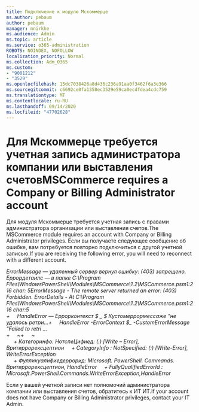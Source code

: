```yaml
---
title: Подключение к модулю Мскоммерце
ms.author: pebaum
author: pebaum
manager: mnirkhe
ms.audience: Admin
ms.topic: article
ms.service: o365-administration
ROBOTS: NOINDEX, NOFOLLOW
localization_priority: Normal
ms.collection: Adm_O365
ms.custom:
- "9001212"
- "3529"
ms.openlocfilehash: 15dc7038426a8d436c236a91aa0f3462f6a3e366
ms.sourcegitcommit: c6692ce0fa1358ec3529e59ca0ecdfdea4cdc759
ms.translationtype: MT
ms.contentlocale: ru-RU
ms.lasthandoff: 09/14/2020
ms.locfileid: "47702628"
---
```

# <a name="mscommerce-requires-a-company-or-billing-administrator-account"></a><span data-ttu-id="f1ded-102">Для Мскоммерце требуется учетная запись администратора компании или выставления счетов</span><span class="sxs-lookup"><span data-stu-id="f1ded-102">MSCommerce requires a Company or Billing Administrator account</span></span>

<span data-ttu-id="f1ded-103">Для модуля Мскоммерце требуется учетная запись с правами администратора организации или выставления счетов.</span><span class="sxs-lookup"><span data-stu-id="f1ded-103">The MSCommerce module requires an account with Company or Billing Administrator privileges.</span></span> <span data-ttu-id="f1ded-104">Если вы получаете следующее сообщение об ошибке, вам потребуется повторно подключиться с другой учетной записью.</span><span class="sxs-lookup"><span data-stu-id="f1ded-104">If you are receiving the following error, you will need to reconnect with a different account.</span></span>

<span data-ttu-id="f1ded-105">*ErrorMessage — удаленный сервер вернул ошибку: (403) запрещено. Еррордетаилс — в папке C:\Program Files\WindowsPowerShell\Modules\MSCommerce\1.2\MSCommerce.psm1:216 char: 5*</span><span class="sxs-lookup"><span data-stu-id="f1ded-105">*ErrorMessage - The remote server returned an error: (403) Forbidden. ErrorDetails - At C:\Program Files\WindowsPowerShell\Modules\MSCommerce\1.2\MSCommerce.psm1:216 char:5*</span></span><br>
<span data-ttu-id="f1ded-106">*+&nbsp;&nbsp;&nbsp;&nbsp;&nbsp;HandleError — Еррорконтекст $ _ $ Кустомеррормессаже "не удалось ретри...*</span><span class="sxs-lookup"><span data-stu-id="f1ded-106">*+&nbsp;&nbsp;&nbsp;&nbsp;&nbsp;HandleError -ErrorContext $_ -CustomErrorMessage "Failed to retri ...*</span></span><br>
<span data-ttu-id="f1ded-107">\+&nbsp;&nbsp;&nbsp;&nbsp;&nbsp;~~~~~~~~~~~~~~~~~~~~~~~~~~~~~~~~~~~~~~~~~~~~~~~~~~~~~~~~~~~~~~~~~</span><span class="sxs-lookup"><span data-stu-id="f1ded-107">\+&nbsp;&nbsp;&nbsp;&nbsp;&nbsp;~~~~~~~~~~~~~~~~~~~~~~~~~~~~~~~~~~~~~~~~~~~~~~~~~~~~~~~~~~~~~~~~~</span></span><br>
<span data-ttu-id="f1ded-108">&nbsp;&nbsp;&nbsp;&nbsp;&nbsp;*+ Категоринфо: НотспеЦифиед: (:) [Write – Error], Вритиррорексцептион*</span><span class="sxs-lookup"><span data-stu-id="f1ded-108">&nbsp;&nbsp;&nbsp;&nbsp;&nbsp;*+ CategoryInfo          : NotSpecified: (:) [Write-Error], WriteErrorException*</span></span><br>
<span data-ttu-id="f1ded-109">&nbsp;&nbsp;&nbsp;&nbsp;&nbsp;*+ Фулликуалифиедеррорид: Microsoft. PowerShell. Commands. Вритиррорексцептион, HandleError*</span><span class="sxs-lookup"><span data-stu-id="f1ded-109">&nbsp;&nbsp;&nbsp;&nbsp;&nbsp;*+ FullyQualifiedErrorId : Microsoft.PowerShell.Commands.WriteErrorException,HandleError*</span></span>

<span data-ttu-id="f1ded-110">Если у вашей учетной записи нет полномочий администратора компании или выставления счетов, обратитесь к ИТ ИТ.</span><span class="sxs-lookup"><span data-stu-id="f1ded-110">If your account does not have Company or Billing Administrator privileges, contact your IT Admin.</span></span>
